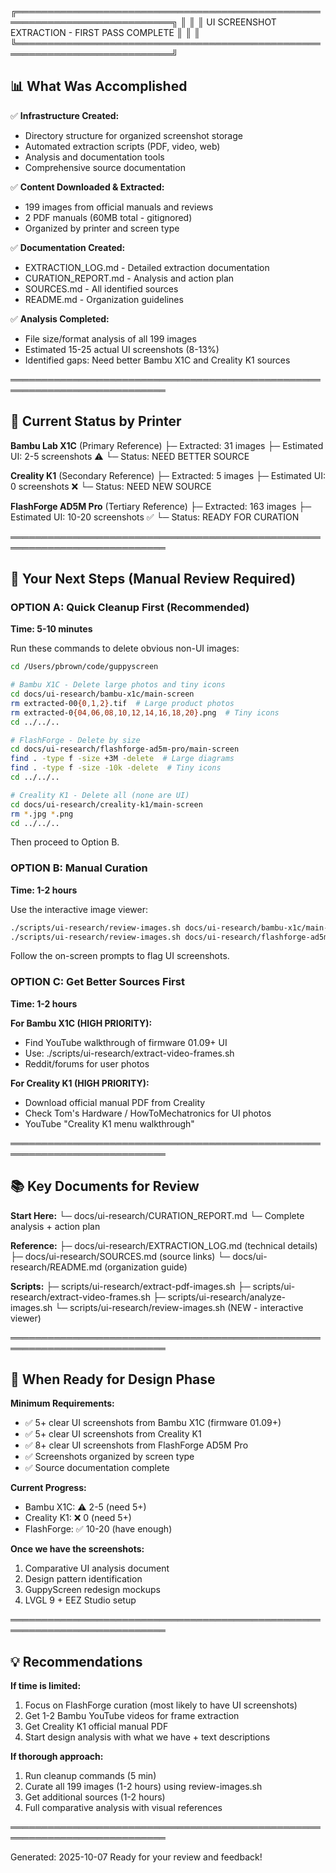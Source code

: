 ╔═══════════════════════════════════════════════════════════════════════════╗
║                                                                           ║
║              UI SCREENSHOT EXTRACTION - FIRST PASS COMPLETE               ║
║                                                                           ║
╚═══════════════════════════════════════════════════════════════════════════╝

## 📊 What Was Accomplished

✅ **Infrastructure Created:**
   - Directory structure for organized screenshot storage
   - Automated extraction scripts (PDF, video, web)
   - Analysis and documentation tools
   - Comprehensive source documentation

✅ **Content Downloaded & Extracted:**
   - 199 images from official manuals and reviews
   - 2 PDF manuals (60MB total - gitignored)
   - Organized by printer and screen type

✅ **Documentation Created:**
   - EXTRACTION_LOG.md - Detailed extraction documentation
   - CURATION_REPORT.md - Analysis and action plan
   - SOURCES.md - All identified sources
   - README.md - Organization guidelines

✅ **Analysis Completed:**
   - File size/format analysis of all 199 images
   - Estimated 15-25 actual UI screenshots (8-13%)
   - Identified gaps: Need better Bambu X1C and Creality K1 sources

═══════════════════════════════════════════════════════════════════════════

## 📁 Current Status by Printer

**Bambu Lab X1C** (Primary Reference)
├─ Extracted: 31 images
├─ Estimated UI: 2-5 screenshots ⚠️
└─ Status: NEED BETTER SOURCE

**Creality K1** (Secondary Reference)
├─ Extracted: 5 images
├─ Estimated UI: 0 screenshots ❌
└─ Status: NEED NEW SOURCE

**FlashForge AD5M Pro** (Tertiary Reference)
├─ Extracted: 163 images
├─ Estimated UI: 10-20 screenshots ✅
└─ Status: READY FOR CURATION

═══════════════════════════════════════════════════════════════════════════

## 🎯 Your Next Steps (Manual Review Required)

### OPTION A: Quick Cleanup First (Recommended)
**Time: 5-10 minutes**

Run these commands to delete obvious non-UI images:

```bash
cd /Users/pbrown/code/guppyscreen

# Bambu X1C - Delete large photos and tiny icons
cd docs/ui-research/bambu-x1c/main-screen
rm extracted-00{0,1,2}.tif  # Large product photos
rm extracted-0{04,06,08,10,12,14,16,18,20}.png  # Tiny icons
cd ../../..

# FlashForge - Delete by size
cd docs/ui-research/flashforge-ad5m-pro/main-screen
find . -type f -size +3M -delete  # Large diagrams
find . -type f -size -10k -delete  # Tiny icons
cd ../../..

# Creality K1 - Delete all (none are UI)
cd docs/ui-research/creality-k1/main-screen
rm *.jpg *.png
cd ../../..
```

Then proceed to Option B.

### OPTION B: Manual Curation
**Time: 1-2 hours**

Use the interactive image viewer:

```bash
./scripts/ui-research/review-images.sh docs/ui-research/bambu-x1c/main-screen/
./scripts/ui-research/review-images.sh docs/ui-research/flashforge-ad5m-pro/main-screen/
```

Follow the on-screen prompts to flag UI screenshots.

### OPTION C: Get Better Sources First
**Time: 1-2 hours**

**For Bambu X1C (HIGH PRIORITY):**
- Find YouTube walkthrough of firmware 01.09+ UI
- Use: ./scripts/ui-research/extract-video-frames.sh
- Reddit/forums for user photos

**For Creality K1 (HIGH PRIORITY):**
- Download official manual PDF from Creality
- Check Tom's Hardware / HowToMechatronics for UI photos
- YouTube "Creality K1 menu walkthrough"

═══════════════════════════════════════════════════════════════════════════

## 📚 Key Documents for Review

**Start Here:**
└─ docs/ui-research/CURATION_REPORT.md
   └─ Complete analysis + action plan

**Reference:**
├─ docs/ui-research/EXTRACTION_LOG.md (technical details)
├─ docs/ui-research/SOURCES.md (source links)
└─ docs/ui-research/README.md (organization guide)

**Scripts:**
├─ scripts/ui-research/extract-pdf-images.sh
├─ scripts/ui-research/extract-video-frames.sh
├─ scripts/ui-research/analyze-images.sh
└─ scripts/ui-research/review-images.sh (NEW - interactive viewer)

═══════════════════════════════════════════════════════════════════════════

## 🎨 When Ready for Design Phase

**Minimum Requirements:**
- ✅ 5+ clear UI screenshots from Bambu X1C (firmware 01.09+)
- ✅ 5+ clear UI screenshots from Creality K1
- ✅ 8+ clear UI screenshots from FlashForge AD5M Pro
- ✅ Screenshots organized by screen type
- ✅ Source documentation complete

**Current Progress:**
- Bambu X1C: ⚠️  2-5 (need 5+)
- Creality K1: ❌ 0 (need 5+)
- FlashForge: ✅ 10-20 (have enough)

**Once we have the screenshots:**
1. Comparative UI analysis document
2. Design pattern identification
3. GuppyScreen redesign mockups
4. LVGL 9 + EEZ Studio setup

═══════════════════════════════════════════════════════════════════════════

## 💡 Recommendations

**If time is limited:**
1. Focus on FlashForge curation (most likely to have UI screenshots)
2. Get 1-2 Bambu YouTube videos for frame extraction
3. Get Creality K1 official manual PDF
4. Start design analysis with what we have + text descriptions

**If thorough approach:**
1. Run cleanup commands (5 min)
2. Curate all 199 images (1-2 hours) using review-images.sh
3. Get additional sources (1-2 hours)
4. Full comparative analysis with visual references

═══════════════════════════════════════════════════════════════════════════

Generated: 2025-10-07
Ready for your review and feedback!
